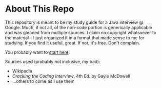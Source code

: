 # About This Repo
This repository is meant to be my study guide for a Java interview @ Google.  Much, if not all, of the non-code portion is generically applicable and was gleaned from multiple sources.  I claim no copyright whatsoever to the material - I just organized it in a format that made sense to me for studying.  If you find it useful, great.  If not, it's free.  Don't complain.

You probably want to [start here](index.md).

Sources used (probably not inclusive, my bad):

* Wikipedia
* _Cracking the Coding Interview_, 4th Ed. by Gayle McDowell
* ...others to come as I use them
